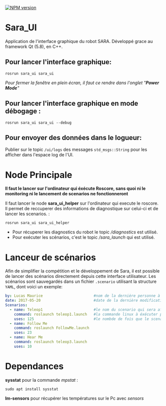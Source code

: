 [![NPM version](https://img.shields.io/badge/QT-5.8-green.svg)](http://doc.qt.io/qt-5/index.html)

# Sara_UI
Application de l'interface graphique du robot SARA.
Développé grace au framework Qt (5.8), en C++.

## Pour lancer l'interface graphique:
```shell
rosrun sara_ui sara_ui
```
*Pour fermer la fenêtre en plein écran, il faut ce rendre dans l'onglet "**Power Mode**"*

## Pour lancer l'interface graphique en mode débogage :
```shell
rosrun sara_ui sara_ui --debug
```

## Pour envoyer des données dans le logueur:

Publier sur le topic `/ui/logs` des messages `std_msgs::String` pour les afficher dans l'espace log de l'UI.

# Node Principale

**Il faut le lancer sur l'ordinateur qui éxécute Roscore, sans quoi ni le monitoring ni le lancement de scenarios ne fonctionneront**

Il faut lancer le node **sara_ui_helper** sur l'ordinateur qui execute le roscore. Il permet de reccuperer des informations de diagnostique sur celui-ci et de lancer les scenarios. :
```shell
rosrun sara_ui sara_ui_helper
```
- Pour récuperer les diagnostics du robot le topic */diagnostics* est utilisé.
- Pour exécuter les scénarios, c'est le topic */sara_launch* qui est utilisé.

# Lanceur de scénarios
Afin de simplifier la compétition et le développement de Sara, il est possible de lancer des scénarios directement depuis cette interface utilisateur.
Les scénarios sont sauvegardés dans un fichier `.scenario` utilisant la structure `YAML`, dont voici un exemple:
```YAML
by: Lucas Maurice                       #nom de la dernière personne à avoir modifié le fichier
date: 2017-05-20                        #date de la dernière modification
Scenarios:
  - name: Teleop1                       #le nom du scenario qui sera affiché dans l'interface
    command: roslaunch teleop1.launch   #la commande linux à éxécuter pour lancer le scenario
    uses: 125                           #le nombde de fois que le scenario à été lancé
  - name: Follow Me
    command: roslaunch FollowMe.launch
    uses: 23
  - name: Hear Me
    command: roslaunch teleop3.launch
    uses: 10
```

# Dependances
**sysstat** pour la commande *mpstat* :
```shell
sudo apt install sysstat
```
**lm-sensors** pour récupérer les températures sur le Pc avec *sensors*
